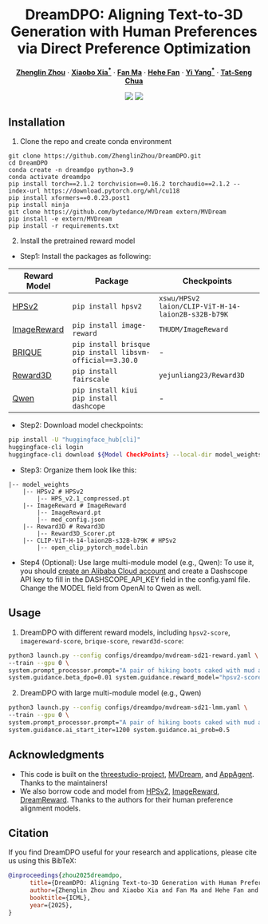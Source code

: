 <div align="center">
<h1>DreamDPO: Aligning Text-to-3D Generation with Human Preferences via Direct Preference Optimization</h1>

[**Zhenglin Zhou**](https://scholar.google.com/citations?user=6v7tOfEAAAAJ) · [**Xiaobo Xia<sup>*</sup>**](https://xiaoboxia.github.io/) · [**Fan Ma**](https://flowerfan.site/) · [**Hehe Fan**](https://hehefan.github.io/) · [**Yi Yang<sup>*</sup>**](https://scholar.google.com/citations?user=RMSuNFwAAAAJ) · [**Tat-Seng Chua**](https://www.chuatatseng.com/) 

<a href='https://zhenglinzhou.github.io/DreamDPO-ProjectPage/'><img src='https://img.shields.io/badge/Project-Page-green'></a>
<a href='https://arxiv.org/abs/2502.04370'><img src='https://img.shields.io/badge/Technique-Report-red'></a>

</div>

## Installation
1. Clone the repo and create conda environment
```shell
git clone https://github.com/ZhenglinZhou/DreamDPO.git
cd DreamDPO
conda create -n dreamdpo python=3.9
conda activate dreamdpo
pip install torch==2.1.2 torchvision==0.16.2 torchaudio==2.1.2 --index-url https://download.pytorch.org/whl/cu118
pip install xformers==0.0.23.post1
pip install ninja
git clone https://github.com/bytedance/MVDream extern/MVDream
pip install -e extern/MVDream 
pip install -r requirements.txt
```

2. Install the pretrained reward model

* Step1: Install the packages as following:

| Reward Model                                        | Package                                                         | Checkpoints                                              |
|-----------------------------------------------------|-----------------------------------------------------------------|----------------------------------------------------------|
| [HPSv2](https://github.com/tgxs002/HPSv2)           | `pip install hpsv2`                                             | `xswu/HPSv2`<br/>`laion/CLIP-ViT-H-14-laion2B-s32B-b79K` |
| [ImageReward](https://github.com/THUDM/ImageReward) | `pip install image-reward`                                      | `THUDM/ImageReward`                                      |
| [BRIQUE](https://pypi.org/project/brisque)          | `pip install brisque`<br/>`pip install libsvm-official==3.30.0` | -                                                        |
| [Reward3D](https://github.com/liuff19/DreamReward)  | `pip install fairscale`                                         | `yejunliang23/Reward3D`                                  |
| [Qwen](https://help.aliyun.com/zh/model-studio/obtain-api-key-app-id-and-workspace-id?spm=a2c4g.11186623.0.i1)                                            | `pip install kiui`<br/>`pip install dashcope`                       | -                                                        |
* Step2: Download model checkpoints:
```bash
pip install -U "huggingface_hub[cli]"
huggingface-cli login
huggingface-cli download ${Model CheckPoints} --local-dir model_weights/${Reward Model}
```
* Step3: Organize them look like this:
```shell
|-- model_weights
    |-- HPSv2 # HPSv2
        |-- HPS_v2.1_compressed.pt
    |-- ImageReward # ImageReward
        |-- ImageReward.pt
        |-- med_config.json
    |-- Reward3D # Reward3D
        |-- Reward3D_Scorer.pt
    |-- CLIP-ViT-H-14-laion2B-s32B-b79K # HPSv2
        |-- open_clip_pytorch_model.bin
```
* Step4 (Optional): Use large multi-module model (e.g., Qwen):
To use it, you should [create an Alibaba Cloud account](https://help.aliyun.com/zh/model-studio/obtain-api-key-app-id-and-workspace-id?spm=a2c4g.11186623.0.i1) and create a Dashscope API key to fill in the DASHSCOPE_API_KEY field in the config.yaml file. Change the MODEL field from OpenAI to Qwen as well.

## Usage
1. DreamDPO with different reward models, including `hpsv2-score`, `imagereward-score`, `brique-score`, `reward3d-score`:
```bash
python3 launch.py --config configs/dreamdpo/mvdream-sd21-reward.yaml \
--train --gpu 0 \
system.prompt_processor.prompt="A pair of hiking boots caked with mud at the doorstep of a cabin" \
system.guidance.beta_dpo=0.01 system.guidance.reward_model="hpsv2-score"
```
2. DreamDPO with large multi-module model (e.g., Qwen)
```bash
python3 launch.py --config configs/dreamdpo/mvdream-sd21-lmm.yaml \
--train --gpu 0 \
system.prompt_processor.prompt="A pair of hiking boots caked with mud at the doorstep of a cabin" \
system.guidance.ai_start_iter=1200 system.guidance.ai_prob=0.5
```

## Acknowledgments
* This code is built on the [threestudio-project](https://github.com/threestudio-project/threestudio), [MVDream](https://github.com/bytedance/MVDream-threestudio/tree/main), and [AppAgent](https://github.com/TencentQQGYLab/AppAgent). Thanks to the maintainers!
* We also borrow code and model from [HPSv2](https://github.com/tgxs002/HPSv2), [ImageReward](https://github.com/THUDM/ImageReward), [DreamReward](https://github.com/liuff19/DreamReward). Thanks to the authors for their human preference alignment models.



## Citation
If you find DreamDPO useful for your research and applications, please cite us using this BibTeX:
```bibtex
@inproceedings{zhou2025dreamdpo,
      title={DreamDPO: Aligning Text-to-3D Generation with Human Preferences via Direct Preference Optimization}, 
      author={Zhenglin Zhou and Xiaobo Xia and Fan Ma and Hehe Fan and Yi Yang and Tat-Seng Chua},
      booktitle={ICML},
      year={2025},
}
```